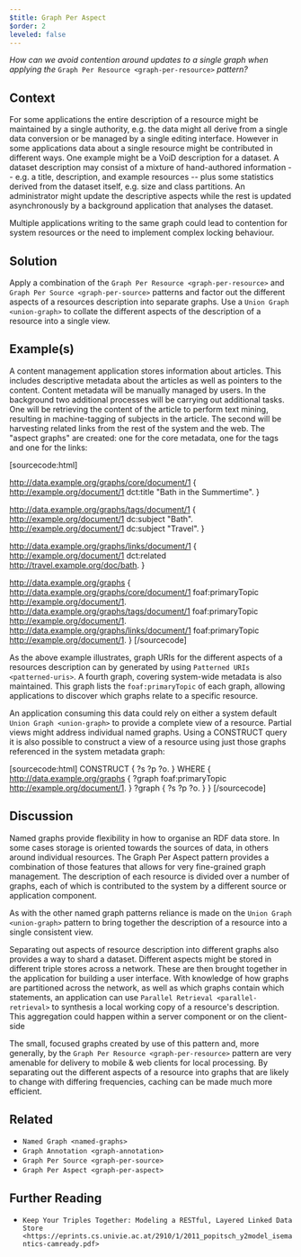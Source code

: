 ```yaml
---
$title: Graph Per Aspect
$order: 2
leveled: false
---
```


*How can we avoid contention around updates to a single graph when applying the* `Graph Per Resource <graph-per-resource>` *pattern?*

## Context

For some applications the entire description of a resource might be maintained by a single authority, e.g. the data might all derive from a single data conversion or be managed by a single editing interface. However in some applications data about a single resource might be contributed in different ways. One example might be a VoiD description for a dataset. A dataset description may consist of a mixture of hand-authored information -- e.g. a title, description, and example resources -- plus some statistics derived from the dataset itself, e.g. size and class partitions. An administrator might update the descriptive aspects while the rest is updated asynchronously by a background application that analyses the dataset. 

Multiple applications writing to the same graph could lead to contention for system resources or the need to implement complex locking behaviour.

## Solution

Apply a combination of the `Graph Per Resource <graph-per-resource>` and `Graph Per Source <graph-per-source>` patterns and factor out the different aspects of a resources description into separate graphs. Use a `Union Graph <union-graph>` to collate the different aspects of the description of a resource into a single view.

## Example(s)

A content management application stores information about articles. This includes descriptive metadata about the articles as well as pointers to the content. Content metadata will be manually managed by users. In the background two additional processes will be carrying out additional tasks. One will be retrieving the content of the article to perform text mining, resulting in machine-tagging of subjects in the article. The second will be harvesting related links from the rest of the system and the web. The "aspect graphs" are created: one for the core metadata, one for the tags and one for the links:

[sourcecode:html]
   <!-- core description of a resource; provided by user -->
   <http://data.example.org/graphs/core/document/1> {
      <http://example.org/document/1> dct:title "Bath in the Summertime".
   }
   <!-- tags; maintained by process 1. -->
   <http://data.example.org/graphs/tags/document/1> {
      <http://example.org/document/1> dc:subject "Bath".
      <http://example.org/document/1> dc:subject "Travel".
   }
   <!-- related links; maintained by process 2. -->
   <http://data.example.org/graphs/links/document/1> {
      <http://example.org/document/1> dct:related <http://travel.example.org/doc/bath>.
   }
   <!-- System metadata graph, listing topic of each graph -->
   <http://data.example.org/graphs> {
      <http://data.example.org/graphs/core/document/1> foaf:primaryTopic <http://example.org/document/1>.
      <http://data.example.org/graphs/tags/document/1> foaf:primaryTopic <http://example.org/document/1>.
      <http://data.example.org/graphs/links/document/1> foaf:primaryTopic <http://example.org/document/1>.
   }
[/sourcecode]

As the above example illustrates, graph URIs for the different aspects of a resources description can by generated by using `Patterned URIs <patterned-uris>`. A fourth graph, covering system-wide metadata is also maintained. This graph lists the ``foaf:primaryTopic`` of each graph, allowing applications to discover which graphs relate to a specific resource.

An application consuming this data could rely on either a system default `Union Graph <union-graph>` to provide a complete view of a resource. Partial views might address individual named graphs. Using a CONSTRUCT query it is also possible to construct a view of a resource using just those graphs referenced in the system metadata graph:

[sourcecode:html]
   CONSTRUCT { ?s ?p ?o. }
   WHERE {
     <http://data.example.org/graphs> {
        ?graph foaf:primaryTopic <http://example.org/document/1>.
     }
     ?graph { ?s ?p ?o. }
   }
[/sourcecode]

## Discussion

Named graphs provide flexibility in how to organise an RDF data store. In some cases storage is oriented towards the sources of data, in others around individual resources. The Graph Per Aspect pattern provides a combination of those features that allows for very fine-grained graph management. The description of each resource is divided over a number of graphs, each of which is contributed to the system by a different source or application component.

As with the other named graph patterns reliance is made on the `Union Graph <union-graph>` pattern to bring together the description of a resource into a single consistent view.

Separating out aspects of resource description into different graphs also provides a way to shard a dataset. Different aspects might be stored in different triple stores across a network. These are then brought together in the application for building a user interface. With knowledge of how graphs are partitioned across the network, as well as which graphs contain which statements, an application can use `Parallel Retrieval <parallel-retrieval>` to synthesis a local working copy of a resource's description. This aggregation could happen within a server component or on the client-side

The small, focused graphs created by use of this pattern and, more generally, by the `Graph Per Resource <graph-per-resource>` pattern are very amenable for delivery to mobile & web clients for local processing. By separating out the different aspects of a resource into graphs that are likely to change with differing frequencies, caching can be made much more efficient.

## Related

- `Named Graph <named-graphs>`
- `Graph Annotation <graph-annotation>`
- `Graph Per Source <graph-per-source>`
- `Graph Per Aspect <graph-per-aspect>`

## Further Reading

- `Keep Your Triples Together: Modeling a RESTful, Layered Linked Data Store <https://eprints.cs.univie.ac.at/2910/1/2011_popitsch_y2model_isemantics-camready.pdf>`
